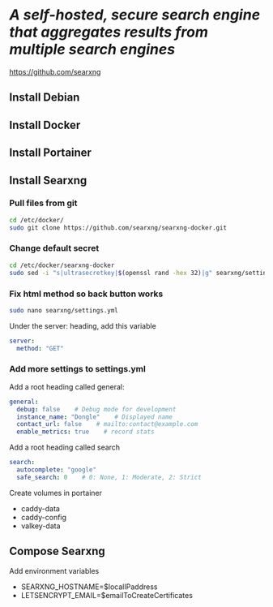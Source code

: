 # *A self-hosted, secure search engine that aggregates results from multiple search engines*
https://github.com/searxng
## Install Debian
## Install Docker
## Install Portainer
## Install Searxng

### Pull files from git
```sh
cd /etc/docker/
sudo git clone https://github.com/searxng/searxng-docker.git
```
### Change default secret
```sh
cd /etc/docker/searxng-docker
sudo sed -i "s|ultrasecretkey|$(openssl rand -hex 32)|g" searxng/settings.yml
```
### Fix html method so back button works
```sh
sudo nano searxng/settings.yml
```
Under the server: heading, add this variable
```yml
server:
  method: "GET"
```
### Add more settings to settings.yml
Add a root heading called general:
```yml
general:
  debug: false    # Debug mode for development
  instance_name: "Dongle"    # Displayed name
  contact_url: false    # mailto:contact@example.com
  enable_metrics: true    # record stats
```
Add a root heading called search
```yml
search:
  autocomplete: "google"
  safe_search: 0    # 0: None, 1: Moderate, 2: Strict
```

Create volumes in portainer
- caddy-data
- caddy-config
- valkey-data

## Compose Searxng
Add environment variables
- SEARXNG_HOSTNAME=$localIPaddress
- LETSENCRYPT_EMAIL=$emailToCreateCertificates
